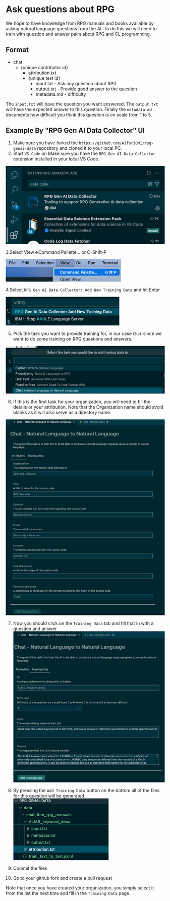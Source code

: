 # Ask questions about RPG

We hope to have knowledge from RPG manuals and books available by asking natural language questions from the AI.
To do this we will need to train with question and answer pairs about RPG and CL programming.

## Format

* chat
  * {unique contributor id}
    * attribution.txt
    * {unique test id}
      * input.txt - Ask any question about RPG
      * output.txt - Provide good answer to the question
      * metadata.md - difficulty

The `input.txt` will have the question you want answered.
The `output.txt` will have the expected answer to this question.
Finally the `metadata.md` documents how difficult you think this question is on scale from 1 to 5.

## Example By "RPG Gen AI Data Collector" UI

1. Make sure you have forked the `https://github.com/AIforIBMi/rpg-genai-data` repository and cloned it to your local PC.
2. Start `VS Code` on 
Make sure you have the `RPG Gen AI Data Collector` extension installed in your local VS Code.

![Install RPG Gen AI Data Collector VS Code extension](../../media/vs_extension.png)

3.Select View->Command Pallette... or C-Shift-P

![Command Pallette](../../media/vs_cmd_pallette.png)

4.Select `RPG Gen AI Data Collector: Add New Training Data` and hit Enter

![RPG Gen AI Data Collector: Add New Training Data](../../media/vs_rpg_data_cmd.png)

5. Pick the task you want to provide training for, in our case `Chat` since we want to do some training on RPG questions and answers.

![task type](../../media/vs_task_type.png)

6. If this is the first task for your organization, you will need to fill the details or your attribution.  Note that the Organization name should avoid blanks as it will also serve as a directory name.  

![attribution page](../../media/dc_attribution.png)

7. Now you should click on the `Training Data` tab and fill that in with a question and answer
![question on alias](../../media/dc_chat_alias.png)

8. By pressing the `Add Training Data` button on the bottom all of the files for this question will be generated.
![generated files](../../media/dc_generated.png)

9. Commit the files

10. Go to your github fork and create a pull request

Note that once you have created your organization, you simply select it from the list the next time and fill in the `Training Data` page.
